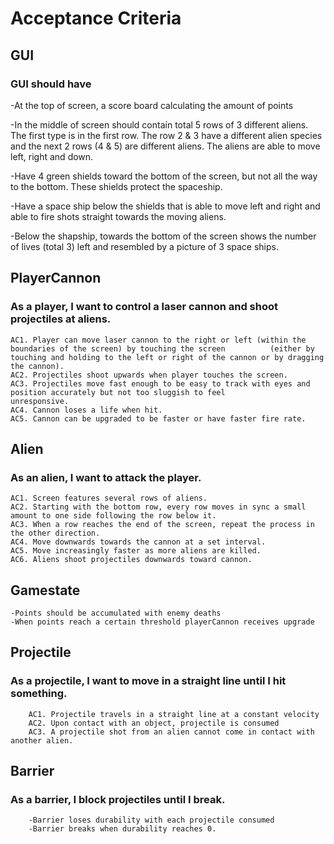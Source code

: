 # Acceptance Criteria

## GUI

### GUI should have 
  
   -At the top of screen, a score board calculating the amount of points
   
   -In the middle of screen should contain total 5 rows of 3 different aliens. The first type is in the first row. 
    The row 2 & 3 have a different alien species and the next 2 rows (4 & 5) are different aliens. The aliens are able to 
    move left, right and down.
    
   -Have 4 green shields toward the bottom of the screen, but not all the way to the bottom. These shields protect the spaceship.
   
   -Have a space ship below the shields that is able to move left and right and able to fire shots straight towards the moving aliens.
   
   -Below the shapship, towards the bottom of the screen shows the number of lives (total 3) left and resembled by a picture of 3 
    space ships.

## PlayerCannon

### As a player, I want to control a laser cannon and shoot projectiles at aliens.
	
	AC1. Player can move laser cannon to the right or left (within the boundaries of the screen) by touching the screen 		 (either by touching and holding to the left or right of the cannon or by dragging the cannon).
	AC2. Projectiles shoot upwards when player touches the screen.
	AC3. Projectiles move fast enough to be easy to track with eyes and position accurately but not too sluggish to feel 		  unresponsive.	
	AC4. Cannon loses a life when hit.
	AC5. Cannon can be upgraded to be faster or have faster fire rate.
	
## Alien

### As an alien, I want to attack the player.
	
	AC1. Screen features several rows of aliens. 
	AC2. Starting with the bottom row, every row moves in sync a small amount to one side following the row below it.
	AC3. When a row reaches the end of the screen, repeat the process in the other direction.
	AC4. Move downwards towards the cannon at a set interval.
	AC5. Move increasingly faster as more aliens are killed.
	AC6. Aliens shoot projectiles downwards toward cannon.

## Gamestate

	-Points should be accumulated with enemy deaths
	-When points reach a certain threshold playerCannon receives upgrade
	
## Projectile

### As a projectile, I want to move in a straight line until I hit something.

        AC1. Projectile travels in a straight line at a constant velocity
        AC2. Upon contact with an object, projectile is consumed
        AC3. A projectile shot from an alien cannot come in contact with another alien. 

 ## Barrier

 ### As a barrier, I block projectiles until I break.

        -Barrier loses durability with each projectile consumed
        -Barrier breaks when durability reaches 0.	

